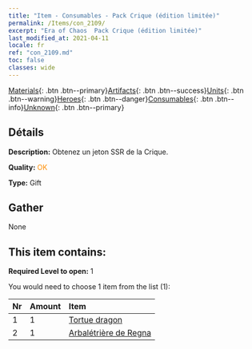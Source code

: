```yaml
---
title: "Item - Consumables - Pack Crique (édition limitée)"
permalink: /Items/con_2109/
excerpt: "Era of Chaos  Pack Crique (édition limitée)"
last_modified_at: 2021-04-11
locale: fr
ref: "con_2109.md"
toc: false
classes: wide
---
```

 [Materials](/fr/Items/){: .btn .btn--primary}[Artifacts](/fr/Items/Artifacts/){: .btn .btn--success}[Units](/fr/Items/Units/){: .btn .btn--warning}[Heroes](/fr/Items/Heroes/){: .btn .btn--danger}[Consumables](/fr/Items/Consumables/){: .btn .btn--info}[Unknown](/fr/Items/Unknown/){: .btn .btn--primary}

## Détails
 **Description:** Obtenez un jeton SSR de la Crique.

 **Quality:** <span style="color: #FF8C00">OK</span>

 **Type:** Gift

## Gather

  None

## This item contains:

 **Required Level to open:** 1

 You would need to choose 1 item from the list (1):

  | Nr | Amount |     Item    |
  |:---|:-------|:------------|
  | 1 | 1 | [Tortue dragon](/fr/Items/unt_278/) | 
  | 2 | 1 | [Arbalétrière de Regna](/fr/Items/unt_274/) | 
